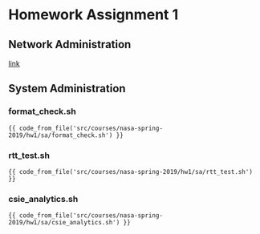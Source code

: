 # Homework Assignment 1

## Network Administration

[link](https://github.com/kaienlin/CS-note/blob/master/src/courses/nasa-spring-2019/hw1/na.pdf)

## System Administration

### format_check.sh
```shell
{{ code_from_file('src/courses/nasa-spring-2019/hw1/sa/format_check.sh') }}
```
### rtt_test.sh
```shell
{{ code_from_file('src/courses/nasa-spring-2019/hw1/sa/rtt_test.sh') }}
```

### csie_analytics.sh
```shell
{{ code_from_file('src/courses/nasa-spring-2019/hw1/sa/csie_analytics.sh') }}
```
